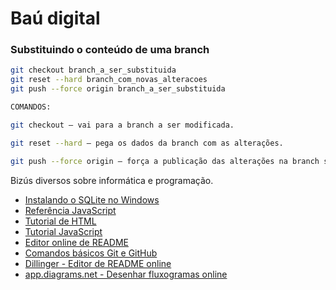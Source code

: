 # Baú digital
### Substituindo o conteúdo de uma branch
```sh
git checkout branch_a_ser_substituida
git reset --hard branch_com_novas_alteracoes
git push --force origin branch_a_ser_substituida

COMANDOS:

git checkout — vai para a branch a ser modificada.

git reset --hard — pega os dados da branch com as alterações.

git push --force origin — força a publicação das alterações na branch substituída.
```

<p>Bizús diversos sobre informática e programação.</p>
<ul>
  <li><a href="https://github.com/arataca89/bau/blob/main/instalando_sqlite.md">Instalando o SQLite no Windows</a></li>
  <li><a href="https://developer.mozilla.org/pt-BR/docs/Web/JavaScript/Reference">Referência JavaScript</a></li>
  <li><a href="https://tutorialehtml.com/pt/html-guia-completo-tutorial-html/">Tutorial de HTML</a>  </li>
  <li><a href="https://www.w3schools.com/js/">Tutorial JavaScript</a></li>
  <li><a href="https://readme.so/pt">Editor online de README</a></li>
  <li><a href="https://github.com/Thiago-Nascimento/referencia-git">Comandos básicos Git e GitHub</a.</li>
  <li><a href="https://dillinger.io">Dillinger - Editor de README online</a></li>
  <li><a href="https://app.diagrams.net">app.diagrams.net - Desenhar fluxogramas online</a.</li>
</ul>  

